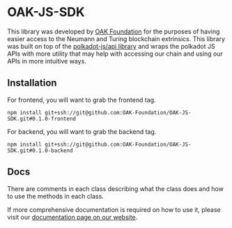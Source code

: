 # OAK-JS-SDK
This library was developed by [OAK Foundation](https://oak.tech) for the purposes of having easier access to the Neumann and Turing blockchain extrinsics. 
This library was built on top of the [polkadot-js/api library](https://github.com/polkadot-js/api) and wraps the polkadot JS APIs with more utility that may help with accessing our chain and using our APIs in more intuitive ways.

## Installation
For frontend, you will want to grab the frontend tag.
```
npm install git+ssh://git@github.com:OAK-Foundation/OAK-JS-SDK.git#0.1.0-frontend
```

For backend, you will want to grab the backend tag.
```
npm install git+ssh://git@github.com:OAK-Foundation/OAK-JS-SDK.git#0.1.0-backend
```

## Docs
There are comments in each class describing what the class does and how to use the methods in each class.

If more comprehensive documentation is required on how to use it, please visit our [documentation page on our website](https://docs.oak.tech/docs/automation-time-js-sdk/).
